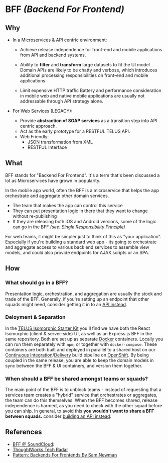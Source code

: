 # BFF _(Backend For Frontend)_

## Why

- In a Microservices & API centric environment:
  - Achieve release independence for front-end and mobile applications from API and backend systems.
  
  - Ability to **filter** and **transform** large datasets to fit the UI model
    Domain APIs are likely to be chatty and verbose, which introduces additional processing responsibilities on front-end and mobile applications

  - Limit expensive HTTP traffic
    Battery and performance consideration in mobile web and native mobile applications are usually not addressable through API strategy alone.

- For Web Services (LEGACY):
  - Provide **abstraction of SOAP services** as a transition step into API centric approach.
  - Act as the early prototype for a RESTFUL TELUS API.
  - Web Friendly:
    - JSON transformation from XML
    - RESTFUL Interface

## What

BFF stands for "Backend For Frontend". It's a term that's been discussed a lot as Microservices have grown in popularity.

In the mobile app world, often the BFF is a microservice that helps the app orchestrate and aggregate other domain services.

- The team that makes the app can control this service
- They can put presentation logic in there that they want to change without re-publishing
- If they are releasing both iOS and Android versions, some of the logic can go in the BFF _(see: [Single Responsibility Principle][srp])_

For web teams, it might be simpler just to think of this as "your application". Especially if you're building a standard web app - its going to orchestrate and aggregate access to various back end services to assemble view models, and could also provide endpoints for AJAX scripts or an SPA.

## How

### What should go in a BFF?

Presentation logic, orchestration, and aggregation are usually the stock and trade of the BFF. Generally, if you're setting up an endpoint that other squads might need, consider getting it in to an [API instead][apis].


### Deloyment & Separation

In the [TELUS Isomorphic Starter Kit](https://github.com/telusdigital/telus-isomorphic-starter-kit) you'll find we have both the React Isomorphic (client & server-side) UI, as well as an Express.js BFF in the same repository. Both are set up as separate [Docker](../delivery/docker.md) containers. Locally you can run them separately with `npm`, or together with `docker-compose`. These containers are both built and deployed in parallel to a shared host on our [Continuous Integration](../process/continuous-integration.md)/[Delivery](../process/continuous-delivery.md) build pipeline on [OpenShift](../delivery/openshift.md). By being coupled in the same release, you are able to keep the domain models in sync between the BFF & UI containers, and version them together.
 
### When should a BFF be shared amongst teams or squads?

The main point of the BFF is to unblock teams - instead of requesting that a services team creates a "hybrid" service that orchestrates or aggregates, the team can do this themselves.  When the BFF becomes shared, release independence is harmed, as you need to check with the other squad before you can ship. In general, to avoid this **you wouldn't want to share a BFF between squads.** consider [building an API instead][apis].

## References

- [BFF @ SoundCloud][soundcloud]: 
- [ThoughtWorks Tech Radar][tw-tech-radar]
- [Pattern: Backends For Frontends By Sam Newman][sam-newman]


[soundcloud]: https://www.thoughtworks.com/insights/blog/bff-soundcloud "BFF @ SoundCloud"
[tw-tech-radar]: https://www.thoughtworks.com/radar/techniques/bff-backend-for-frontends "ThoughtWorks Tech Radar"
[sam-newman]: http://samnewman.io/patterns/architectural/bff/ "Pattern: Backends For Frontends"
[apis]: ../api/README.md
[srp]: https://en.wikipedia.org/wiki/Single_responsibility_principle "Single Responsibility Principle"
